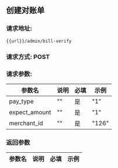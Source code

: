## 创建对账单
### 请求地址:
```
{{url}}/admin/bill-verify
```
### 请求方式: POST  
### 请求参数:  

|参数名|说明|必填|示例|  
 |---|---|---|---|  
|pay_type|""|是|"1"|  
|expect_amount|""|是|"1"|  
|merchant_id|""|是|"126"|  
### 返回参数  

|参数名|说明|必填|示例|  
 |---|---|---|---|  
